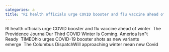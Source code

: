 ```yaml
---
categories: a
title: "RI health officials urge COVID booster and flu vaccine ahead of winter  The Providence Journal"
---
```

RI health officials urge COVID booster and flu vaccine ahead of winter&nbsp;&nbsp;The Providence JournalOur Third COVID Winter Is Coming. America Isn"t Ready&nbsp;&nbsp;TIMEOhio urges COVID-19 booster shots as new variants emerge&nbsp;&nbsp;The Columbus DispatchWill approaching winter mean new Covid
